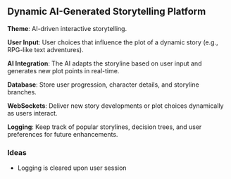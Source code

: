 ## Dynamic AI-Generated Storytelling Platform

**Theme**: AI-driven interactive storytelling.

**User Input**: User choices that influence the plot of a dynamic story (e.g., RPG-like text adventures).

**AI Integration**: The AI adapts the storyline based on user input and generates new plot points in real-time.

**Database**: Store user progression, character details, and storyline branches.

**WebSockets**: Deliver new story developments or plot choices dynamically as users interact.

**Logging**: Keep track of popular storylines, decision trees, and user preferences for future enhancements.

### Ideas

- Logging is cleared upon user session
